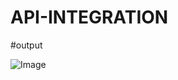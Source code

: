# API-INTEGRATION

#output

![Image](https://github.com/user-attachments/assets/5a862809-cb34-4832-8b8f-e40ead6d4b12)

